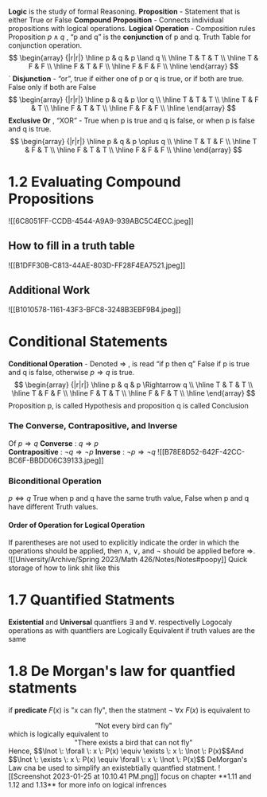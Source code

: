 **Logic** is the study of formal Reasoning.
**Proposition** - Statement that is either True or False
**Compound Proposition** - Connects individual propositions with logical operations.
**Logical Operation** - Composition rules 
Proposition $p \land q$ , “p and q” is the **conjunction** of p and q.
Truth Table for conjunction operation.
		$$ \begin{array} {|r|r|}
	\hline p & q & p \land q 
	\\ \hline T & T & T 
	\\ \hline T & F & F 
	\\ \hline F & T & F 
	\\ \hline F & F & F 
	\\ \hline  \end{array} $$
`
**Disjunction** - “or”, true if either one of p or q is true, or if both are true. False only if both are False
		$$ \begin{array} {|r|r|}
	\hline p & q & p \lor q 
	\\ \hline T & T & T 
	\\ \hline T & F & T 
	\\ \hline F & T & T 
	\\ \hline F & F & F 
	\\ \hline  \end{array} $$
**Exclusive Or** , “XOR” - True when p is true and q is false, or when p is false and q is true. 
	$$ \begin{array} {|r|r|}
	\hline p & q & p \oplus q 
	\\ \hline T & T & F 
	\\ \hline T & F & T 
	\\ \hline F & T & T 
	\\ \hline F & F & F 
	\\ \hline  \end{array} $$
# 1.2 Evaluating Compound Propositions
![[6C8051FF-CCDB-4544-A9A9-939ABC5C4ECC.jpeg]]
## How to fill in a truth table 
![[B1DFF30B-C813-44AE-803D-FF28F4EA7521.jpeg]]
## Additional Work 
![[B1010578-1161-43F3-BFC8-3248B3EBF9B4.jpeg]]
# Conditional Statements

**Conditional Operation** - Denoted  $\Rightarrow$ ,  is read “if p then q” 
	False if p is true and q is false, otherwise $p \Rightarrow q$ is true.
		$$ \begin{array} {|r|r|}
	\hline p & q & p \Rightarrow q 
	\\ \hline T & T & T 
	\\ \hline T & F & F 
	\\ \hline F & T & T 
	\\ \hline F & F & T 
	\\ \hline  \end{array} $$
	Proposition p, is called Hypothesis and proposition q is called Conclusion

### The Converse, Contrapositive, and Inverse
Of $p \Rightarrow q$
**Converse** :  $q \Rightarrow p$  
**Contrapositive** :  $\lnot q \Rightarrow \lnot p$
**Inverse** :  $\lnot p \Rightarrow \lnot q$
![[B78E8D52-642F-42CC-BC6F-BBDD06C39133.jpeg]]
### Biconditional Operation
$p \Leftrightarrow q$
True when p and q have the same truth value, False when p and q have different Truth values.
#### Order of Operation for Logical Operation
If parentheses are not used to explicitly indicate the order in which the operations should be applied, then ∧, ∨, and ¬ should be applied before $\Rightarrow$.
![[University/Archive/Spring 2023/Math 426/Notes/Notes#poopy]]
Quick storage of how to link shit like this 
# 1.7 Quantified Statments
**Existential** and **Universal** quantfiers $\exists$ and $\forall$. respectivelly
	Logocaly operations as with quantfiers are Logically Equivalent if truth values are the same
# 1.8 De Morgan's law for quantfied statments
if **predicate** $F(x)$ is "x can fly", then the statment $\lnot \: \forall x \: F(x)$ is equivalent to 
<center>"Not every bird can fly"</center>
which is logically equivalent to 
<center> "There exists a bird that can not fly" </center>
Hence, $$\lnot \: \forall \: x \: P(x) \equiv \exists \: x \: \lnot \: P(x)$$And 
$$\lnot \: \exists \: x \: P(x) \equiv \forall \: x \: \lnot \: P(x)$$
DeMorgan's Law cna be used to simplify an existebtially quantfied statment.
![[Screenshot 2023-01-25 at 10.10.41 PM.png]]
focus on chapter **1.11 and 1.12 and 1.13** for more info on logical infrences





